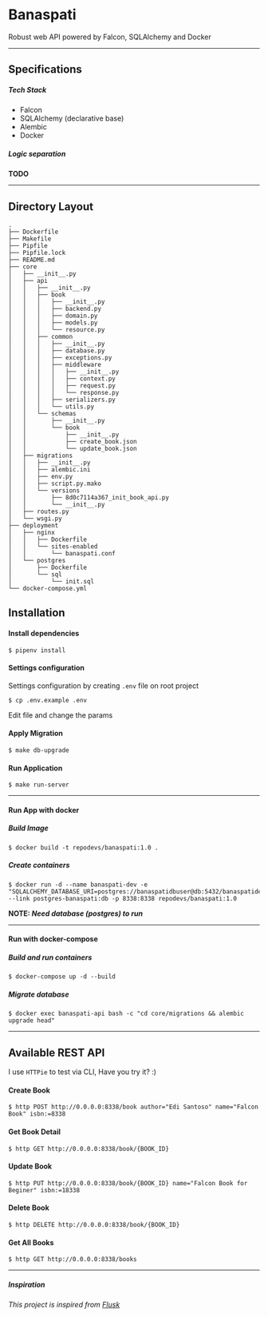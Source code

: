# Banaspati

Robust web API powered by Falcon, SQLAlchemy and Docker

---
## Specifications

##### Tech Stack
- Falcon
- SQLAlchemy (declarative base)
- Alembic
- Docker


##### Logic separation

**TODO**

---
## Directory Layout

```
.
├── Dockerfile
├── Makefile
├── Pipfile
├── Pipfile.lock
├── README.md
├── core
│   ├── __init__.py
│   ├── api
│   │   ├── __init__.py
│   │   ├── book
│   │   │   ├── __init__.py
│   │   │   ├── backend.py
│   │   │   ├── domain.py
│   │   │   ├── models.py
│   │   │   └── resource.py
│   │   ├── common
│   │   │   ├── __init__.py
│   │   │   ├── database.py
│   │   │   ├── exceptions.py
│   │   │   ├── middleware
│   │   │   │   ├── __init__.py
│   │   │   │   ├── context.py
│   │   │   │   ├── request.py
│   │   │   │   └── response.py
│   │   │   ├── serializers.py
│   │   │   └── utils.py
│   │   └── schemas
│   │       ├── __init__.py
│   │       └── book
│   │           ├── __init__.py
│   │           ├── create_book.json
│   │           └── update_book.json
│   ├── migrations
│   │   ├── __init__.py
│   │   ├── alembic.ini
│   │   ├── env.py
│   │   ├── script.py.mako
│   │   └── versions
│   │       ├── 8d0c7114a367_init_book_api.py
│   │       └── __init__.py
│   ├── routes.py
│   └── wsgi.py
├── deployment
│   ├── nginx
│   │   ├── Dockerfile
│   │   └── sites-enabled
│   │       └── banaspati.conf
│   └── postgres
│       ├── Dockerfile
│       └── sql
│           └── init.sql
└── docker-compose.yml
```

## Installation
#### Install dependencies

```
$ pipenv install
```

#### Settings configuration
Settings configuration by creating `.env` file on root project
```
$ cp .env.example .env
```

Edit file and change the params

#### Apply Migration
```
$ make db-upgrade
```

#### Run Application
```
$ make run-server
```

---
#### Run App with docker

##### Build Image
```
$ docker build -t repodevs/banaspati:1.0 .
```

##### Create containers
```
$ docker run -d --name banaspati-dev -e "SQLALCHEMY_DATABASE_URI=postgres://banaspatidbuser@db:5432/banaspatidev" --link postgres-banaspati:db -p 8338:8338 repodevs/banaspati:1.0
```
**NOTE: _Need database (postgres) to run_**

---
#### Run with docker-compose
##### Build and run containers
```
$ docker-compose up -d --build
```

##### Migrate database
```
$ docker exec banaspati-api bash -c "cd core/migrations && alembic upgrade head"
```

---
## Available REST API

I use `HTTPie` to test via CLI, Have you try it? :)

#### Create Book
```
$ http POST http://0.0.0.0:8338/book author="Edi Santoso" name="Falcon Book" isbn:=8338
```

#### Get Book Detail
```
$ http GET http://0.0.0.0:8338/book/{BOOK_ID}
```

#### Update Book
```
$ http PUT http://0.0.0.0:8338/book/{BOOK_ID} name="Falcon Book for Beginer" isbn:=18338
```

#### Delete Book
```
$ http DELETE http://0.0.0.0:8338/book/{BOOK_ID}
```

#### Get All Books
```
$ http GET http://0.0.0.0:8338/books
```

---
##### Inspiration
_This project is inspired from [Flusk](https://github.com/dimmg/flusk.git)_
